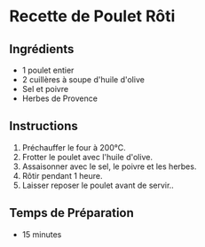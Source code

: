 # Recette de Poulet Rôti

## Ingrédients

- 1 poulet entier
- 2 cuillères à soupe d'huile d'olive
- Sel et poivre
- Herbes de Provence

## Instructions

1. Préchauffer le four à 200°C.
2. Frotter le poulet avec l'huile d'olive.
3. Assaisonner avec le sel, le poivre et les herbes.
4. Rôtir pendant 1 heure.
5. Laisser reposer le poulet avant de servir..


## Temps de Préparation

- 15 minutes

